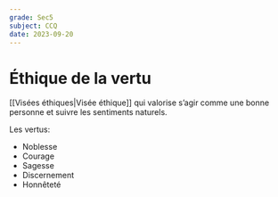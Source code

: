 ```yaml
---
grade: Sec5
subject: CCQ
date: 2023-09-20
---
```


# Éthique de la vertu

[[Visées éthiques|Visée éthique]] qui valorise s’agir comme une bonne personne et suivre les sentiments naturels.

Les vertus:

- Noblesse
- Courage
- Sagesse
- Discernement
- Honnêteté